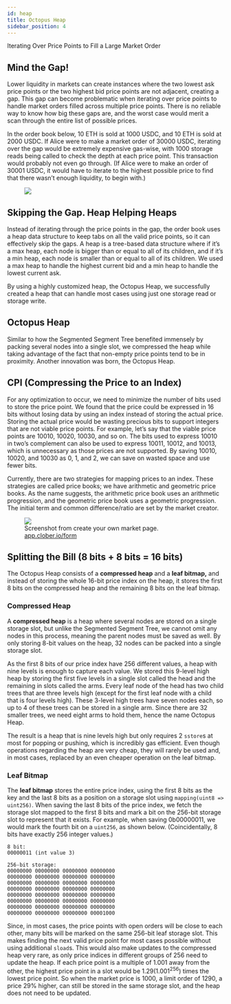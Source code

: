 ```yaml
---
id: heap
title: Octopus Heap
sidebar_position: 4
---
```


Iterating Over Price Points to Fill a Large Market Order

## Mind the Gap!

Lower liquidity in markets can create instances where the two lowest ask price points or the two highest bid price points are not adjacent, creating a gap. 
This gap can become problematic when iterating over price points to handle market orders filled across multiple price points. 
There is no reliable way to know how big these gaps are, and the worst case would merit a scan through the entire list of possible prices.

In the order book below, 10 ETH is sold at 1000 USDC, and 10 ETH is sold at 2000 USDC. 
If Alice were to make a market order of 30000 USDC, iterating over the gap would be extremely expensive gas-wise, with 1000 storage reads being called to check the depth at each price point. 
This transaction would probably not even go through. 
(If Alice were to make an order of 30001 USDC, it would have to iterate to the highest possible price to find that there wasn’t enough liquidity, to begin with.)

<figure style={{textAlign:"center"}}>
    <img src={require("./images/orderbook.png").default} />
</figure>

## Skipping the Gap. Heap Helping Heaps

Instead of iterating through the price points in the gap, the order book uses a heap data structure to keep tabs on all the valid price points, so it can effectively skip the gaps. 
A heap is a tree-based data structure where if it’s a max heap, each node is bigger than or equal to all of its children, and if it’s a min heap, each node is smaller than or equal to all of its children. 
We used a max heap to handle the highest current bid and a min heap to handle the lowest current ask.

By using a highly customized heap, the Octopus Heap, we successfully created a heap that can handle most cases using just one storage read or storage write.

## Octopus Heap

Similar to how the Segmented Segment Tree benefited immensely by packing several nodes into a single slot, we compressed the heap while taking advantage of the fact that non-empty price points tend to be in proximity. Another innovation was born, the Octopus Heap.

## CPI (Compressing the Price to an Index)

For any optimization to occur, we need to minimize the number of bits used to store the price point. We found that the price could be expressed in 16 bits without losing data by using an index instead of storing the actual price. Storing the actual price would be wasting precious bits to support integers that are not viable price points. For example, let’s say that the viable price points are 10010, 10020, 10030, and so on. The bits used to express 10010 in two’s complement can also be used to express 10011, 10012, and 10013, which is unnecessary as those prices are not supported. By saving 10010, 10020, and 10030 as 0, 1, and 2, we can save on wasted space and use fewer bits.

Currently, there are two strategies for mapping prices to an index. These strategies are called price books; we have arithmetic and geometric price books. As the name suggests, the arithmetic price book uses an arithmetic progression, and the geometric price book uses a geometric progression. The initial term and common difference/ratio are set by the market creator.

<figure style={{textAlign:"center"}}>
    <img src={require("./images/pricebook.png").default} />
    <figcaption style={{fontSize:12}}>Screenshot from create your own market page. <a href="https://app.clober.io/form">app.clober.io/form</a></figcaption>
</figure>

## Splitting the Bill (8 bits + 8 bits = 16 bits)

The Octopus Heap consists of a **compressed heap** and a **leaf bitmap,** and instead of storing the whole 16-bit price index on the heap, it stores the first 8 bits on the compressed heap and the remaining 8 bits on the leaf bitmap.

### Compressed Heap

A **compressed heap** is a heap where several nodes are stored on a single storage slot, but unlike the Segmented Segment Tree, we cannot omit any nodes in this process, meaning the parent nodes must be saved as well. By only storing 8-bit values on the heap, 32 nodes can be packed into a single storage slot.

As the first 8 bits of our price index have 256 different values, a heap with nine levels is enough to capture each value. We stored this 9-level high heap by storing the first five levels in a single slot called the head and the remaining in slots called the arms. Every leaf node of the head has two child trees that are three levels high (except for the first leaf node with a child that is four levels high). These 3-level high trees have seven nodes each, so up to 4 of these trees can be stored in a single arm. Since there are 32 smaller trees, we need eight arms to hold them, hence the name Octopus Heap.

The result is a heap that is nine levels high but only requires 2 `sstore`s at most for popping or pushing, which is incredibly gas efficient. Even though operations regarding the heap are very cheap, they will rarely be used and, in most cases, replaced by an even cheaper operation on the leaf bitmap.

### Leaf Bitmap

The **leaf bitmap** stores the entire price index, using the first 8 bits as the key and the last 8 bits as a position on a storage slot using `mapping(uint8 => uint256)`. When saving the last 8 bits of the price index, we fetch the storage slot mapped to the first 8 bits and mark a bit on the 256-bit storage slot to represent that it exists. For example, when saving 0b00000011, we would mark the fourth bit on a `uint256`, as shown below. (Coincidentally, 8 bits have exactly 256 integer values.)

```
8 bit:
00000011 (int value 3)

256-bit storage:
00000000 00000000 00000000 00000000
00000000 00000000 00000000 00000000
00000000 00000000 00000000 00000000
00000000 00000000 00000000 00000000
00000000 00000000 00000000 00000000
00000000 00000000 00000000 00000000
00000000 00000000 00000000 00000000
00000000 00000000 00000000 00001000
```

Since, in most cases, the price points with open orders will be close to each other, many bits will be marked on the same 256-bit leaf storage slot. This makes finding the next valid price point for most cases possible without using additional `sload`s. This would also make updates to the compressed heap very rare, as only price indices in different groups of 256 need to update the heap. If each price point is a multiple of 1.001  away from the other, the highest price point in a slot would be $1.29(1.001^{256})$ times the lowest price point. So when the market price is 1000, a limit order of 1290, a price 29% higher, can still be stored in the same storage slot, and the heap does not need to be updated.
